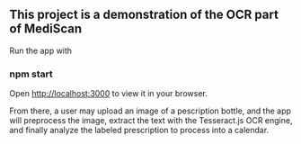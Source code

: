 ## This project is a demonstration of the OCR part of MediScan

Run the app with 

### npm start

Open [http://localhost:3000](http://localhost:3000) to view it in your browser.

From there, a user may upload an image of a pescription bottle, and the app will preprocess the image, extract the text with the Tesseract.js OCR engine, and finally analyze the labeled prescription to process into a calendar.
